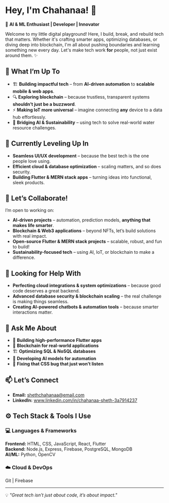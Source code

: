 # Hey, I'm Chahanaa! 👋

🚀 **AI & ML Enthusiast | Developer | Innovator**

Welcome to my little digital playground! Here, I build, break, and rebuild tech that matters. Whether it's crafting smarter apps, optimizing databases, or diving deep into blockchain, I'm all about pushing boundaries and learning something new every day. Let's make tech work **for** people, not just exist around them. ✨

## 🔭 What I’m Up To
- 🏗 **Building impactful tech** – from **AI-driven automation** to **scalable mobile & web apps**.
- 🔍 **Exploring blockchain** – because trustless, transparent systems **shouldn’t just be a buzzword**.
- ⚡ **Making IoT more universal** – imagine connecting **any** device to a data hub effortlessly.
- 🌱 **Bridging AI & Sustainability** – using tech to solve real-world water resource challenges.

## 🚀 Currently Leveling Up In
- **Seamless UI/UX development** – because the best tech is the one people love using.
- **Efficient cloud & database optimization** – scaling matters, and so does security.
- **Building Flutter & MERN stack apps** – turning ideas into functional, sleek products.

## 👯 Let’s Collaborate!
I’m open to working on:
- **AI-driven projects** – automation, prediction models, **anything that makes life smarter**.
- **Blockchain & Web3 applications** – beyond NFTs, let’s build solutions with real impact.
- **Open-source Flutter & MERN stack projects** – scalable, robust, and fun to build!
- **Sustainability-focused tech** – using AI, IoT, or blockchain to make a difference.

## 🤝 Looking for Help With
- **Perfecting cloud integrations & system optimizations** – because good code deserves a great backend.
- **Advanced database security & blockchain scaling** – the real challenge is making things seamless.
- **Creating AI-powered chatbots & automation tools** – because smarter interactions matter.

## 💬 Ask Me About
- 📱 **Building high-performance Flutter apps**
- 🔗 **Blockchain for real-world applications**
- 🏗 **Optimizing SQL & NoSQL databases**
- 🚀 **Developing AI models for automation**
- 🎨 **Fixing that CSS bug that just won’t listen**

## 📫 Let’s Connect
- **Email:** shethchahanaa@email.com  
- **LinkedIn:** [www.linkedin.com/in/chahanaa-sheth-3a7914237 ](https://www.linkedin.com/in/chahanaa-sheth-3a7914237/)


## ⚙️ Tech Stack & Tools I Use
### 💻 Languages & Frameworks
**Frontend:** HTML, CSS, JavaScript, React, Flutter  
**Backend:** Node.js, Express, Firebase, PostgreSQL, MongoDB  
**AI/ML:** Python, OpenCV

### ☁️ Cloud & DevOps
Git | Firebase  

---
💡 _"Great tech isn’t just about code, it’s about impact."_
